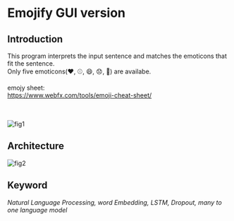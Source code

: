 # Emojify GUI version

## Introduction
This program interprets the input sentence and matches the emoticons that fit the sentence.  
Only five emoticons(❤️, ⚾, 😄, 😞, 🍴) are availabe.  

emojy sheet:  
<https://www.webfx.com/tools/emoji-cheat-sheet/>  


<br/><br/>
![fig1](https://github.com/tjrkddnr/emojify/blob/master/img/main_window.JPG?raw=true)

## Architecture
![fig2](https://github.com/tjrkddnr/emojify/blob/master/src/trained%20model/Emojify%20model.png?raw=true)

## Keyword
*Natural Language Processing, word Embedding, LSTM, Dropout, many to one language model*

